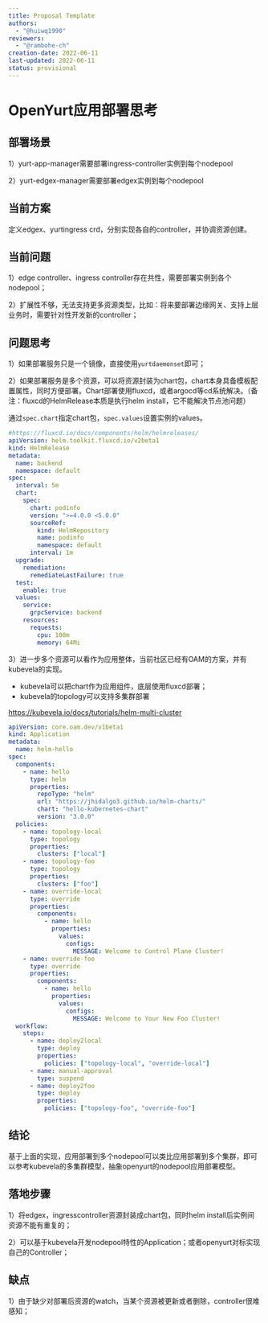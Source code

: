```yaml
---
title: Proposal Template
authors:
  - "@huiwq1990"
reviewers:
  - "@rambohe-ch"
creation-date: 2022-06-11
last-updated: 2022-06-11
status: provisional
---
```


# OpenYurt应用部署思考

## 部署场景

1）yurt-app-manager需要部署ingress-controller实例到每个nodepool

2）yurt-edgex-manager需要部署edgex实例到每个nodepool

## 当前方案

定义edgex、yurtingress crd，分别实现各自的controller，并协调资源创建。

## 当前问题

1）edge controller、ingress controller存在共性，需要部署实例到各个nodepool；

2）扩展性不够，无法支持更多资源类型，比如：将来要部署边缘网关、支持上层业务时，需要针对性开发新的controller；

## 问题思考

1）如果部署服务只是一个镜像，直接使用`yurtdaemonset`即可；

2）如果部署服务是多个资源，可以将资源封装为chart包，chart本身具备模板配置属性，同时方便部署。Chart部署使用fluxcd，或者argocd等cd系统解决。（备注：fluxcd的HelmRelease本质是执行helm install，它不能解决节点池问题）

通过`spec.chart`指定chart包，`spec.values`设置实例的values。

```yaml
#https://fluxcd.io/docs/components/helm/helmreleases/
apiVersion: helm.toolkit.fluxcd.io/v2beta1
kind: HelmRelease
metadata:
  name: backend
  namespace: default
spec:
  interval: 5m
  chart:
    spec:
      chart: podinfo
      version: ">=4.0.0 <5.0.0"
      sourceRef:
        kind: HelmRepository
        name: podinfo
        namespace: default
      interval: 1m
  upgrade:
    remediation:
      remediateLastFailure: true
  test:
    enable: true
  values:
    service:
      grpcService: backend
    resources:
      requests:
        cpu: 100m
        memory: 64Mi
```

3）进一步多个资源可以看作为应用整体，当前社区已经有OAM的方案，并有kubevela的实现。

- kubevela可以把chart作为应用组件，底层使用fluxcd部署；
- kubevela的topology可以支持多集群部署

https://kubevela.io/docs/tutorials/helm-multi-cluster

```yaml
apiVersion: core.oam.dev/v1beta1
kind: Application
metadata:
  name: helm-hello
spec:
  components:
    - name: hello
      type: helm
      properties:
        repoType: "helm"
        url: "https://jhidalgo3.github.io/helm-charts/"
        chart: "hello-kubernetes-chart"
        version: "3.0.0"
  policies:
    - name: topology-local
      type: topology
      properties:
        clusters: ["local"]
    - name: topology-foo
      type: topology
      properties:
        clusters: ["foo"]
    - name: override-local
      type: override
      properties:
        components:
          - name: hello
            properties:
              values:
                configs:
                  MESSAGE: Welcome to Control Plane Cluster!
    - name: override-foo
      type: override
      properties:
        components:
          - name: hello
            properties:
              values:
                configs:
                  MESSAGE: Welcome to Your New Foo Cluster!
  workflow:
    steps:
      - name: deploy2local
        type: deploy
        properties:
          policies: ["topology-local", "override-local"]
      - name: manual-approval
        type: suspend
      - name: deploy2foo
        type: deploy
        properties:
          policies: ["topology-foo", "override-foo"]
```

## 结论

基于上面的实现，应用部署到多个nodepool可以类比应用部署到多个集群，即可以参考kubevela的多集群模型，抽象openyurt的nodepool应用部署模型。

## 落地步骤

1）将edgex，ingresscontroller资源封装成chart包，同时helm install后实例间资源不能有重复的；

2）可以基于kubevela开发nodepool特性的Application；或者openyurt对标实现自己的Controller；

## 缺点

1）由于缺少对部署后资源的watch，当某个资源被更新或者删除，controller很难感知；
